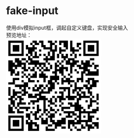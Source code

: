 # fake-input
使用div模拟input框，调起自定义键盘，实现安全输入  
预览地址：  
!['自定义键盘'](https://github.com/Dantyli/fake-input/blob/master/static/qr.png?raw=true)
